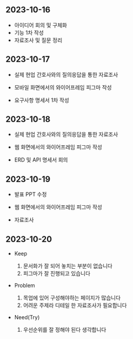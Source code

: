 ## 2023-10-16

- 아이디어 회의 및 구체화
- 기능 1차 작성
- 자료조사 및 질문 정리

## 2023-10-17

- 실제 현업 간호사와의 질의응답을 통한 자료조사

- 모바일 화면에서의 와이어프레임 피그마 작성

- 요구사항 명세서 1차 작성

## 2023-10-18

- 실제 현업 간호사와의 질의응답을 통한 자료조사

- 웹 화면에서의 와이어프레임 피그마 작성

- ERD 및 API 명세서 회의

## 2023-10-19

- 발표 PPT 수정

- 웹 화면에서의 와이어프레임 피그마 작성

- 자료조사

## 2023-10-20

- Keep

    1. 문서화가 잘 되어 놓치는 부분이 없습니다
    2. 피그마가 잘 진행되고 있습니다

- Problem

    1. 목업에 있어 구성해야하는 페이지가 많습니다
    2. 어려운 주제라 디테일 한 자료조사가 필요합니다

- Need(Try)

    1. 우선순위를 잘 정해야 된다 생각합니다
